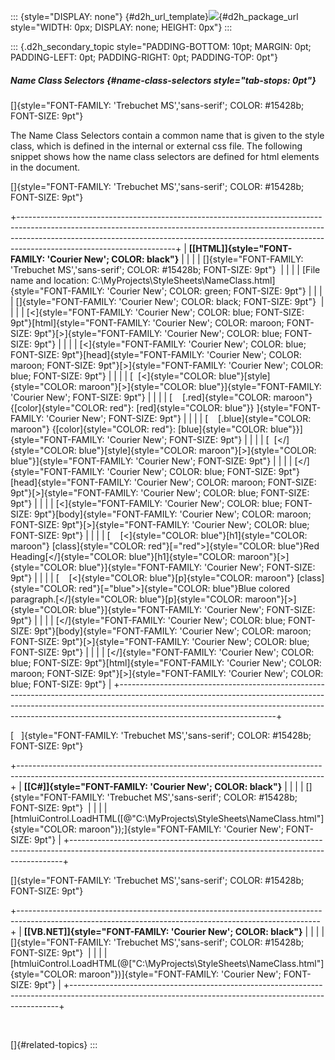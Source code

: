 ::: {style="DISPLAY: none"}
[](ms-xhelp:///?Id=d2h_url_template){#d2h_url_template}![](!package_url!){#d2h_package_url style="WIDTH: 0px; DISPLAY: none; HEIGHT: 0px"}
:::

::: {.d2h_secondary_topic style="PADDING-BOTTOM: 10pt; MARGIN: 0pt; PADDING-LEFT: 0pt; PADDING-RIGHT: 0pt; PADDING-TOP: 0pt"}
##### Name Class Selectors {#name-class-selectors style="tab-stops: 0pt"}

[]{style="FONT-FAMILY: 'Trebuchet MS','sans-serif'; COLOR: #15428b; FONT-SIZE: 9pt"} 

The Name Class Selectors contain a common name that is given to the style class, which is defined in the internal or external css file. The following snippet shows how the name class selectors are defined for html elements in the document.

[]{style="FONT-FAMILY: 'Trebuchet MS','sans-serif'; COLOR: #15428b; FONT-SIZE: 9pt"} 

+---------------------------------------------------------------------------------------------------------------------------------------------------------------------------------------------------------------------------------------------------------------------------------+
| **[\[HTML\]]{style="FONT-FAMILY: 'Courier New'; COLOR: black"}**                                                                                                                                                                                                                |
|                                                                                                                                                                                                                                                                                 |
| []{style="FONT-FAMILY: 'Trebuchet MS','sans-serif'; COLOR: #15428b; FONT-SIZE: 9pt"}                                                                                                                                                                                            |
|                                                                                                                                                                                                                                                                                 |
| [File name and location: C:\\MyProjects\\StyleSheets\\NameClass.html]{style="FONT-FAMILY: 'Courier New'; COLOR: green; FONT-SIZE: 9pt"}                                                                                                                                         |
|                                                                                                                                                                                                                                                                                 |
| []{style="FONT-FAMILY: 'Courier New'; COLOR: black; FONT-SIZE: 9pt"}                                                                                                                                                                                                            |
|                                                                                                                                                                                                                                                                                 |
| [\<]{style="FONT-FAMILY: 'Courier New'; COLOR: blue; FONT-SIZE: 9pt"}[html]{style="FONT-FAMILY: 'Courier New'; COLOR: maroon; FONT-SIZE: 9pt"}[\>]{style="FONT-FAMILY: 'Courier New'; COLOR: blue; FONT-SIZE: 9pt"}                                                             |
|                                                                                                                                                                                                                                                                                 |
| [\<]{style="FONT-FAMILY: 'Courier New'; COLOR: blue; FONT-SIZE: 9pt"}[head]{style="FONT-FAMILY: 'Courier New'; COLOR: maroon; FONT-SIZE: 9pt"}[\>]{style="FONT-FAMILY: 'Courier New'; COLOR: blue; FONT-SIZE: 9pt"}                                                             |
|                                                                                                                                                                                                                                                                                 |
| [  [\<]{style="COLOR: blue"}[style]{style="COLOR: maroon"}[\>]{style="COLOR: blue"}]{style="FONT-FAMILY: 'Courier New'; FONT-SIZE: 9pt"}                                                                                                                                        |
|                                                                                                                                                                                                                                                                                 |
| [    [.red]{style="COLOR: maroon"} {[color]{style="COLOR: red"}: [red]{style="COLOR: blue"}} ]{style="FONT-FAMILY: 'Courier New'; FONT-SIZE: 9pt"}                                                                                                                              |
|                                                                                                                                                                                                                                                                                 |
| [    [.blue]{style="COLOR: maroon"} {[color]{style="COLOR: red"}: [blue]{style="COLOR: blue"}}]{style="FONT-FAMILY: 'Courier New'; FONT-SIZE: 9pt"}                                                                                                                             |
|                                                                                                                                                                                                                                                                                 |
| [  [\</]{style="COLOR: blue"}[style]{style="COLOR: maroon"}[\>]{style="COLOR: blue"}]{style="FONT-FAMILY: 'Courier New'; FONT-SIZE: 9pt"}                                                                                                                                       |
|                                                                                                                                                                                                                                                                                 |
| [\</]{style="FONT-FAMILY: 'Courier New'; COLOR: blue; FONT-SIZE: 9pt"}[head]{style="FONT-FAMILY: 'Courier New'; COLOR: maroon; FONT-SIZE: 9pt"}[\>]{style="FONT-FAMILY: 'Courier New'; COLOR: blue; FONT-SIZE: 9pt"}                                                            |
|                                                                                                                                                                                                                                                                                 |
| [\<]{style="FONT-FAMILY: 'Courier New'; COLOR: blue; FONT-SIZE: 9pt"}[body]{style="FONT-FAMILY: 'Courier New'; COLOR: maroon; FONT-SIZE: 9pt"}[\>]{style="FONT-FAMILY: 'Courier New'; COLOR: blue; FONT-SIZE: 9pt"}                                                             |
|                                                                                                                                                                                                                                                                                 |
| [    [\<]{style="COLOR: blue"}[h1]{style="COLOR: maroon"} [class]{style="COLOR: red"}[=\"red\"\>]{style="COLOR: blue"}Red Heading[\</]{style="COLOR: blue"}[h1]{style="COLOR: maroon"}[\>]{style="COLOR: blue"}]{style="FONT-FAMILY: 'Courier New'; FONT-SIZE: 9pt"}            |
|                                                                                                                                                                                                                                                                                 |
| [    [\<]{style="COLOR: blue"}[p]{style="COLOR: maroon"} [class]{style="COLOR: red"}[=\"blue\"\>]{style="COLOR: blue"}Blue colored paragraph.[\</]{style="COLOR: blue"}[p]{style="COLOR: maroon"}[\>]{style="COLOR: blue"}]{style="FONT-FAMILY: 'Courier New'; FONT-SIZE: 9pt"} |
|                                                                                                                                                                                                                                                                                 |
| [\</]{style="FONT-FAMILY: 'Courier New'; COLOR: blue; FONT-SIZE: 9pt"}[body]{style="FONT-FAMILY: 'Courier New'; COLOR: maroon; FONT-SIZE: 9pt"}[\>]{style="FONT-FAMILY: 'Courier New'; COLOR: blue; FONT-SIZE: 9pt"}                                                            |
|                                                                                                                                                                                                                                                                                 |
| [\</]{style="FONT-FAMILY: 'Courier New'; COLOR: blue; FONT-SIZE: 9pt"}[html]{style="FONT-FAMILY: 'Courier New'; COLOR: maroon; FONT-SIZE: 9pt"}[\>]{style="FONT-FAMILY: 'Courier New'; COLOR: blue; FONT-SIZE: 9pt"}                                                            |
+---------------------------------------------------------------------------------------------------------------------------------------------------------------------------------------------------------------------------------------------------------------------------------+

[   ]{style="FONT-FAMILY: 'Trebuchet MS','sans-serif'; COLOR: #15428b; FONT-SIZE: 9pt"}

+----------------------------------------------------------------------------------------------------------------------------------------------------------+
| **[\[C#\]]{style="FONT-FAMILY: 'Courier New'; COLOR: black"}**                                                                                           |
|                                                                                                                                                          |
| []{style="FONT-FAMILY: 'Trebuchet MS','sans-serif'; COLOR: #15428b; FONT-SIZE: 9pt"}                                                                     |
|                                                                                                                                                          |
| [htmluiControl.LoadHTML([@\"C:\\MyProjects\\StyleSheets\\NameClass.html\"]{style="COLOR: maroon"});]{style="FONT-FAMILY: 'Courier New'; FONT-SIZE: 9pt"} |
+----------------------------------------------------------------------------------------------------------------------------------------------------------+

[]{style="FONT-FAMILY: 'Trebuchet MS','sans-serif'; COLOR: #15428b; FONT-SIZE: 9pt"} 

+---------------------------------------------------------------------------------------------------------------------------------------------------------+
| **[\[VB.NET\]]{style="FONT-FAMILY: 'Courier New'; COLOR: black"}**                                                                                      |
|                                                                                                                                                         |
| []{style="FONT-FAMILY: 'Trebuchet MS','sans-serif'; COLOR: #15428b; FONT-SIZE: 9pt"}                                                                    |
|                                                                                                                                                         |
| [htmluiControl.LoadHTML(@[\"C:\\MyProjects\\StyleSheets\\NameClass.html\"]{style="COLOR: maroon"})]{style="FONT-FAMILY: 'Courier New'; FONT-SIZE: 9pt"} |
+---------------------------------------------------------------------------------------------------------------------------------------------------------+

 

[]{#related-topics}
:::
